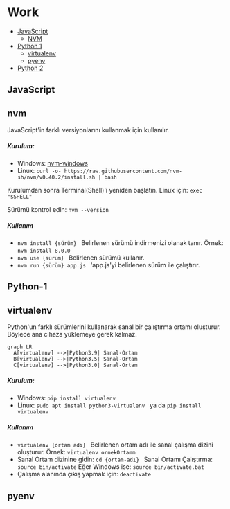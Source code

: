 # Work

- [JavaScript](#JavaScript)
  - [NVM](#nvm) 
- [Python 1](#Python-1)
  - [virtualenv](#virtualenv)
  - [pyenv](#pyenv) 
- [Python 2](#Python-2)

## JavaScript

## nvm

<p>JavaScript'in farklı versiyonlarını kullanmak için kullanılır.</p>

<h5>Kurulum:</h5>

<ul>
  <li>Windows: <a href="https://github.com/coreybutler/nvm-windows/releases">nvm-windows</a></li>
  <li>Linux: <code>curl -o- https://raw.githubusercontent.com/nvm-sh/nvm/v0.40.2/install.sh | bash</code> </li>
</ul>

<p>Kurulumdan sonra Terminal(Shell)'i yeniden başlatın. Linux için: <code>exec "$SHELL"</code></p>
<p>Sürümü kontrol edin: <code>nvm --version</code></p>

<h5>Kullanım</h5>

<ul>
  <li><code>nvm install {sürüm} </code> Belirlenen sürümü indirmenizi olanak tanır. Örnek: <code>nvm install 8.0.0</code></li>
  <li><code>nvm use {sürüm} </code> Belirlenen sürümü kullanır.</li>
  <li><code>nvm run {sürüm} app.js </code> 'app.js'yi belirlenen sürüm ile çalıştırır.</li>
</ul>

## Python-1

## virtualenv

<p>Python'un farklı sürümlerini kullanarak sanal bir çalıştırma ortamı oluşturur. Böylece ana cihaza yüklemeye gerek kalmaz.</p>

```mermaid
graph LR
  A[virtualenv] -->|Python3.9| Sanal-Ortam
  B[virtualenv] -->|Python3.5| Sanal-Ortam
  C[virtualenv] -->|Python3.0| Sanal-Ortam

```


<h5>Kurulum:</h5>

<ul>
  <li>Windows: <code>pip install virtualenv</code></li>
  <li>Linux: <code>sudo apt install python3-virtualenv </code> ya da <code>pip install virtualenv</code></li>
</ul>

<h5>Kullanım</h5>

<ul>
  <li><code>virtualenv {ortam adı} </code> Belirlenen ortam adı ile sanal çalışma dizini oluşturur. Örnek: <code>virtualenv ornekOrtamm</code></li>
  <li>Sanal Ortam dizinine gidin: <code>cd {ortam-adı} </code> Sanal Ortamı Çalıştırma: <code>source bin/activate</code> Eğer Windows ise: <code>source bin/activate.bat</code></li>
  <li>Çalışma alanında çıkış yapmak için: <code>deactivate</code></li>
</ul>

## pyenv
